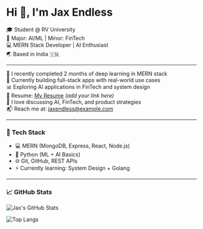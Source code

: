 # Hi 👋, I'm Jax Endless

🎓 Student @ RV University  
🧠 Major: AI/ML | Minor: FinTech  
💻 MERN Stack Developer | AI Enthusiast  
🌏 Based in India 🇮🇳

---

🌱 I recently completed 2 months of deep learning in MERN stack  
🚀 Currently building full-stack apps with real-world use cases  
📊 Exploring AI applications in FinTech and system design  
📘 Resume: [My Resume](#) *(add your link here)*  
🧠 I love discussing AI, FinTech, and product strategies  
📬 Reach me at: jaxendless@example.com

---

### 🔧 Tech Stack

- 💻 MERN (MongoDB, Express, React, Node.js)
- 🤖 Python (ML + AI Basics)
- 🌐 Git, GitHub, REST APIs
- ⚡ Currently learning: System Design + Golang

---

### 📈 GitHub Stats

![Jax's GitHub Stats](https://github-readme-stats.vercel.app/api?username=**YOUR_USERNAME**&show_icons=true&theme=radical)

![Top Langs](https://github-readme-stats.vercel.app/api/top-langs/?username=**YOUR_USERNAME**&layout=compact&theme=radical)

